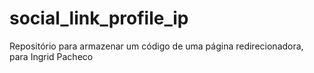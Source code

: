 # social_link_profile_ip
Repositório para armazenar um código de uma página redirecionadora, para Ingrid Pacheco
